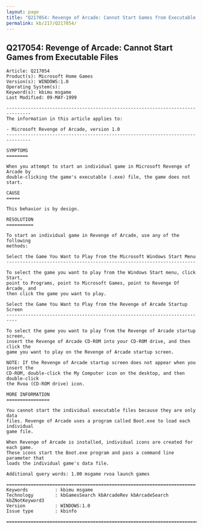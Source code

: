 ```yaml
---
layout: page
title: "Q217054: Revenge of Arcade: Cannot Start Games from Executable Files"
permalink: kb/217/Q217054/
---
```


## Q217054: Revenge of Arcade: Cannot Start Games from Executable Files

	Article: Q217054
	Product(s): Microsoft Home Games
	Version(s): WINDOWS:1.0
	Operating System(s): 
	Keyword(s): kbimu msgame
	Last Modified: 09-MAY-1999
	
	-------------------------------------------------------------------------------
	The information in this article applies to:
	
	- Microsoft Revenge of Arcade, version 1.0 
	-------------------------------------------------------------------------------
	
	SYMPTOMS
	========
	
	When you attempt to start an individual game in Microsoft Revenge of Arcade by
	double-clicking the game's executable (.exe) file, the game does not start.
	
	CAUSE
	=====
	
	This behavior is by design.
	
	RESOLUTION
	==========
	
	To start an individual game in Revenge of Arcade, use any of the following
	methods:
	
	Select the Game You Want to Play from the Microsoft Windows Start Menu
	----------------------------------------------------------------------
	
	To select the game you want to play from the Windows Start menu, click Start,
	point to Programs, point to Microsoft Games, point to Revenge Of Arcade, and
	then click the game you want to play.
	
	Select the Game You Want to Play from the Revenge of Arcade Startup Screen
	--------------------------------------------------------------------------
	
	To select the game you want to play from the Revenge of Arcade startup screen,
	insert the Revenge of Arcade CD-ROM into your CD-ROM drive, and then click the
	game you want to play on the Revenge of Arcade startup screen.
	
	NOTE: If the Revenge of Arcade startup screen does not appear when you insert the
	CD-ROM, double-click the My Computer icon on the desktop, and then double-click
	the Rvoa (CD-ROM drive) icon.
	
	MORE INFORMATION
	================
	
	You cannot start the individual executable files because they are only data
	files. Revenge of Arcade uses a program called Boot.exe to load each individual
	game file.
	
	When Revenge of Arcade is installed, individual icons are created for each game.
	These icons start the Boot.exe program and pass a command line parameter that
	loads the individual game's data file.
	
	Additional query words: 1.00 msgame rvoa launch games
	
	======================================================================
	Keywords          : kbimu msgame 
	Technology        : kbGamesSearch kbArcadeRev kbArcadeSearch kbZNotKeyword3
	Version           : WINDOWS:1.0
	Issue type        : kbinfo
	
	=============================================================================
	
